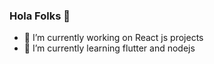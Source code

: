### Hola Folks 👋


- 🔭 I’m currently working on React js projects
- 🌱 I’m currently learning flutter and nodejs

